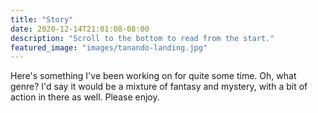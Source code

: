 ```yaml
---
title: "Story"
date: 2020-12-14T21:01:08-08:00
description: "Scroll to the bottom to read from the start."
featured_image: "images/tanando-landing.jpg"
---
```


Here's something I've been working on for quite some time. Oh, what genre? I'd say it would be a mixture of fantasy and mystery, with a bit of action in there as well. Please enjoy.
